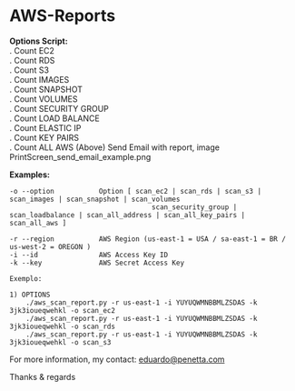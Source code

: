 # AWS-Reports

<b>Options Script: </b><br>
	. Count EC2 <br>
	. Count RDS <br>
	. Count S3 <br>
	. Count IMAGES <br>
	. Count SNAPSHOT <br>
	. Count VOLUMES <br>
	. Count SECURITY GROUP <br>
	. Count LOAD BALANCE <br>
	. Count ELASTIC IP <br>
	. Count KEY PAIRS <br>
	. Count ALL AWS (Above) Send Email with report, image PrintScreen_send_email_example.png <br>	


<b>Examples:</b>

    -o --option 	      Option [ scan_ec2 | scan_rds | scan_s3 | scan_images | scan_snapshot | scan_volumes 
                                       scan_security_group | scan_loadbalance | scan_all_address | scan_all_key_pairs | scan_all_aws ]

    -r --region   	      AWS Region (us-east-1 = USA / sa-east-1 = BR / us-west-2 = OREGON )
    -i --id               AWS Access Key ID
    -k --key              AWS Secret Access Key
 
    Exemplo:
 
	1) OPTIONS 
	    ./aws_scan_report.py -r us-east-1 -i YUYUQWMNBBMLZSDAS -k 3jk3ioueqwehkl -o scan_ec2
	    ./aws_scan_report.py -r us-east-1 -i YUYUQWMNBBMLZSDAS -k 3jk3ioueqwehkl -o scan_rds 
	    ./aws_scan_report.py -r us-east-1 -i YUYUQWMNBBMLZSDAS -k 3jk3ioueqwehkl -o scan_s3


For more information, my contact: eduardo@penetta.com

Thanks & regards
